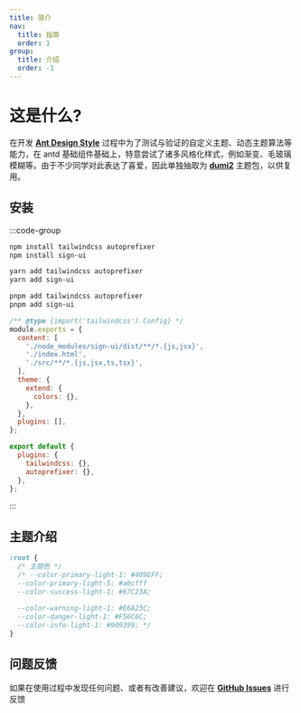 ```yaml
---
title: 简介
nav:
  title: 指南
  order: 1
group:
  title: 介绍
  order: -1
---
```


# 这是什么?

在开发 [**Ant Design Style**](https://github.com/ant-design/antd-style) 过程中为了测试与验证的自定义主题、动态主题算法等能力，在 antd 基础组件基础上，特意尝试了诸多风格化样式，例如渐变、毛玻璃模糊等。由于不少同学对此表达了喜爱，因此单独抽取为 [**dumi2**](https://github.com/umijs/dumi) 主题包，以供复用。

## 安装

:::code-group

```bash [npm]
npm install tailwindcss autoprefixer
npm install sign-ui
```

```bash [yarn]
yarn add tailwindcss autoprefixer
yarn add sign-ui
```

```bash [pnpm]
pnpm add tailwindcss autoprefixer
pnpm add sign-ui
```

```js [tailwind.config.js]
/** @type {import('tailwindcss').Config} */
module.exports = {
  content: [
    './node_modules/sign-ui/dist/**/*.{js,jsx}',
    './index.html',
    './src/**/*.{js,jsx,ts,tsx}',
  ],
  theme: {
    extend: {
      colors: {},
    },
  },
  plugins: [],
};
```

```js [postcss.config.js]
export default {
  plugins: {
    tailwindcss: {},
    autoprefixer: {},
  },
};
```

:::

## 主题介绍

```css [tailwind.css]
:root {
  /* 主题色 */
  /* --color-primary-light-1: #409EFF;
  --color-primary-light-5: #a0cfff
  --color-success-light-1: #67C23A;
  
  --color-warning-light-1: #E6A23C;
  --color-danger-light-1: #F56C6C;
  --color-info-light-1: #909399; */
}
```

## 问题反馈

如果在使用过程中发现任何问题、或者有改善建议，欢迎在 [**GitHub Issues**](https://github.com/wscodinglover/sign-ui/issues) 进行反馈
